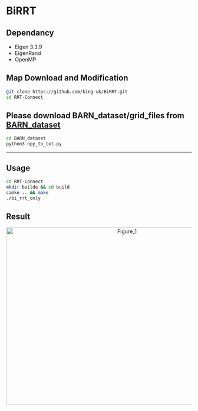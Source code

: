 # BiRRT

## Dependancy

 - Eigen 3.3.9
 - EigenRand
 - OpenMP

## Map Download and Modification

```bash
git clone https://github.com/king-uk/BiRRT.git
cd RRT-Connect
```

## Please download BARN_dataset/grid_files from [BARN_dataset](https://www.cs.utexas.edu/~xiao/BARN/BARN.html)
```bash
cd BARN_dataset
python3 npy_to_txt.py
```

---
## Usage

```bash
cd RRT-Connect
mkdir builde && cd build
camke .. && make
./bi_rrt_only
```

## Result
<p align="center">
<img width="640" height="480" alt="Figure_1" src="https://github.com/user-attachments/assets/018c156d-0cfd-4b87-a194-97be7721a5d8" />
</p>
